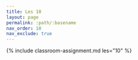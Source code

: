 ```yaml
---
title: Les 10
layout: page
permalink: :path/:basename
nav_order: 10
nav_exclude: true
---
```


{% include classroom-assignment.md les="10" %}





